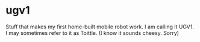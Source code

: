 ugv1
====

Stuff that makes my first home-built mobile robot work. I am calling it UGV1. I may sometimes refer to it as Toittle. (I know it sounds cheesy. Sorry)